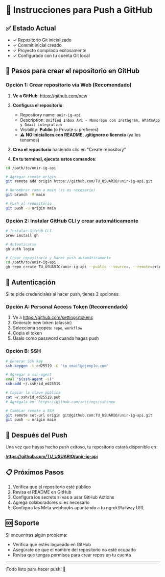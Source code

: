 # 🚀 Instrucciones para Push a GitHub

## ✅ Estado Actual
- ✓ Repositorio Git inicializado
- ✓ Commit inicial creado
- ✓ Proyecto compilado exitosamente
- ✓ Configurado con tu cuenta Git local

## 📝 Pasos para crear el repositorio en GitHub

### Opción 1: Crear repositorio vía Web (Recomendado)

1. **Ve a GitHub**: https://github.com/new

2. **Configura el repositorio**:
   - Repository name: `unir-ig-api`
   - Description: `Unified Inbox API - Monorepo con Instagram, WhatsApp y Gmail integration`
   - Visibility: **Public** (o Private si prefieres)
   - ⚠️ **NO inicialices con README, .gitignore o licencia** (ya los tenemos)

3. **Crea el repositorio** haciendo clic en "Create repository"

4. **En tu terminal, ejecuta estos comandos**:

```bash
cd /path/to/unir-ig-api

# Agregar remote origin
git remote add origin https://github.com/TU_USUARIO/unir-ig-api.git

# Renombrar rama a main (si es necesario)
git branch -M main

# Push al repositorio
git push -u origin main
```

### Opción 2: Instalar GitHub CLI y crear automáticamente

```bash
# Instalar GitHub CLI
brew install gh

# Autenticarse
gh auth login

# Crear repositorio y hacer push automáticamente
cd /path/to/unir-ig-api
gh repo create TU_USUARIO/unir-ig-api --public --source=. --remote=origin --push
```

## 🔐 Autenticación

Si te pide credenciales al hacer push, tienes 2 opciones:

### Opción A: Personal Access Token (Recomendado)
1. Ve a https://github.com/settings/tokens
2. Generate new token (classic)
3. Selecciona scopes: `repo`, `workflow`
4. Copia el token
5. Úsalo como password cuando hagas push

### Opción B: SSH
```bash
# Generar SSH key
ssh-keygen -t ed25519 -C "tu_email@ejemplo.com"

# Agregar a ssh-agent
eval "$(ssh-agent -s)"
ssh-add ~/.ssh/id_ed25519

# Copiar la clave pública
cat ~/.ssh/id_ed25519.pub
# Agrégala en: https://github.com/settings/ssh/new

# Cambiar remote a SSH
git remote set-url origin git@github.com:TU_USUARIO/unir-ig-api.git
git push -u origin main
```

## 🎉 Después del Push

Una vez que hayas hecho push exitoso, tu repositorio estará disponible en:

**https://github.com/TU_USUARIO/unir-ig-api**

## 📋 Próximos Pasos

1. Verifica que el repositorio esté público
2. Revisa el README en GitHub
3. Configura los secrets si vas a usar GitHub Actions
4. Agrega colaboradores si es necesario
5. Configura las Meta webhooks apuntando a tu ngrok/Railway URL

## 🆘 Soporte

Si encuentras algún problema:
- Verifica que estés logueado en GitHub
- Asegúrate de que el nombre del repositorio no esté ocupado
- Revisa que tengas permisos para crear repos en tu cuenta

---

¡Todo listo para hacer push! 🚀

